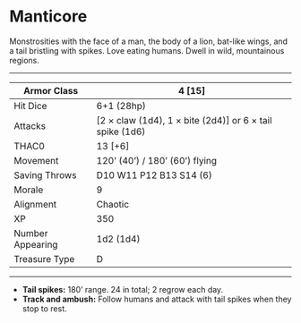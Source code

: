 # Manticore

Monstrosities with the face of a man, the body of a lion, bat-like wings, and a tail bristling with spikes. Love eating humans. Dwell in wild, mountainous regions.

------

| Armor Class     | 4 [15]                                                   |
| ---------------- | -------------------------------------------------------- |
| Hit Dice         | 6+1 (28hp)                                               |
| Attacks          | [2 × claw (1d4), 1 × bite (2d4)] or 6 × tail spike (1d6) |
| THAC0            | 13 [+6]                                                  |
| Movement         | 120’ (40’) / 180’ (60’) flying                           |
| Saving Throws    | D10 W11 P12 B13 S14 (6)                                  |
| Morale           | 9                                                        |
| Alignment        | Chaotic                                                  |
| XP               | 350                                                      |
| Number Appearing | 1d2 (1d4)                                                |
| Treasure Type    | D                                                        |

------

- **Tail spikes:** 180’ range. 24 in total; 2 regrow each day.
- **Track and ambush:** Follow humans and attack with tail spikes when they stop to rest.